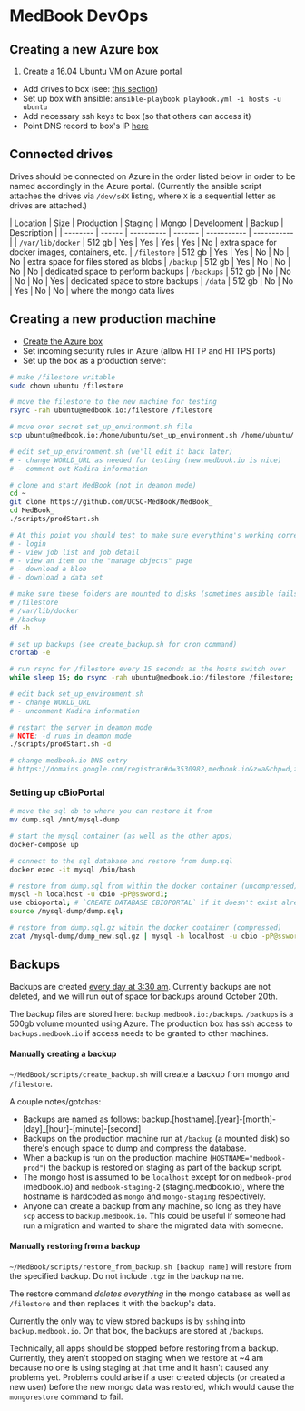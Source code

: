 # MedBook DevOps

## Creating a new Azure box

1. Create a 16.04 Ubuntu VM on Azure portal
- Add drives to box (see: [this section](#connected-drives))
- Set up box with ansible: `ansible-playbook playbook.yml -i hosts -u ubuntu`
- Add necessary ssh keys to box (so that others can access it)
- Point DNS record to box's IP [here](https://domains.google.com/registrar#d=3530982,medbook.io&z=a&chp=d,z)

## Connected drives

Drives should be connected on Azure in the order listed below in order to be named accordingly in the Azure portal. (Currently the ansible script attaches the drives via `/dev/sdX` listing, where `X` is a sequential letter as drives are attached.)

| Location          | Size   | Production | Staging | Mongo | Development | Backup | Description |
| --------          | ------ | ---------- | ------- | ----------- | ----------- |
| `/var/lib/docker` | 512 gb | Yes | Yes | Yes | Yes | No | extra space for docker images, containers, etc.
| `/filestore`      | 512 gb | Yes | Yes | No | No | No | extra space for files stored as blobs
| `/backup`         | 512 gb | Yes | No | No | No | No | dedicated space to perform backups
| `/backups`        | 512 gb | No | No | No | No | Yes | dedicated space to store backups
| `/data`           | 512 gb | No | No | Yes | No | No | where the mongo data lives

## Creating a new production machine

- [Create the Azure box](#creating-a-new-azure-box)
- Set incoming security rules in Azure (allow HTTP and HTTPS ports)
- Set up the box as a production server:

```sh
# make /filestore writable
sudo chown ubuntu /filestore

# move the filestore to the new machine for testing
rsync -rah ubuntu@medbook.io:/filestore /filestore

# move over secret set_up_environment.sh file
scp ubuntu@medbook.io:/home/ubuntu/set_up_environment.sh /home/ubuntu/

# edit set_up_environment.sh (we'll edit it back later)
# - change WORLD_URL as needed for testing (new.medbook.io is nice)
# - comment out Kadira information

# clone and start MedBook (not in deamon mode)
cd ~
git clone https://github.com/UCSC-MedBook/MedBook_
cd MedBook_
./scripts/prodStart.sh

# At this point you should test to make sure everything's working correctly
# - login
# - view job list and job detail
# - view an item on the "manage objects" page
# - download a blob
# - download a data set

# make sure these folders are mounted to disks (sometimes ansible fails):
# /filestore
# /var/lib/docker
# /backup
df -h

# set up backups (see create_backup.sh for cron command)
crontab -e

# run rsync for /filestore every 15 seconds as the hosts switch over
while sleep 15; do rsync -rah ubuntu@medbook.io:/filestore /filestore; done

# edit back set_up_environment.sh
# - change WORLD_URL
# - uncomment Kadira information

# restart the server in deamon mode
# NOTE: -d runs in deamon mode
./scripts/prodStart.sh -d

# change medbook.io DNS entry
# https://domains.google.com/registrar#d=3530982,medbook.io&z=a&chp=d,z
```

### Setting up cBioPortal
```sh
# move the sql db to where you can restore it from
mv dump.sql /mnt/mysql-dump

# start the mysql container (as well as the other apps)
docker-compose up

# connect to the sql database and restore from dump.sql
docker exec -it mysql /bin/bash

# restore from dump.sql from within the docker container (uncompressed)
mysql -h localhost -u cbio -pP@ssword1;
use cbioportal; # `CREATE DATABASE CBIOPORTAL` if it doesn't exist already
source /mysql-dump/dump.sql;

# restore from dump.sql.gz within the docker container (compressed)
zcat /mysql-dump/dump_new.sql.gz | mysql -h localhost -u cbio -pP@ssword1 cbioportal
```

## Backups

Backups are created [every day at 3:30 am](https://github.com/UCSC-MedBook/MedBook/blob/master/scripts/create_backup.sh#L13). Currently backups are not deleted, and we will run out of space for backups around October 20th.

The backup files are stored here: `backup.medbook.io:/backups`. `/backups` is a 500gb volume mounted using Azure. The production box has ssh access to `backups.medbook.io` if access needs to be granted to other machines.

#### Manually creating a backup

`~/MedBook/scripts/create_backup.sh` will create a backup from mongo and `/filestore`.

A couple notes/gotchas:
- Backups are named as follows: backup.[hostname].[year]-[month]-[day]_[hour]-[minute]-[second]
- Backups on the production machine run at `/backup` (a mounted disk) so there's enough space to dump and compress the database.
- When a backup is run on the production machine (`HOSTNAME="medbook-prod"`) the backup is restored on staging as part of the backup script.
- The mongo host is assumed to be `localhost` except for on `medbook-prod` (medbook.io) and `medbook-staging-2` (staging.medbook.io), where the hostname is hardcoded as `mongo` and `mongo-staging` respectively.
- Anyone can create a backup from any machine, so long as they have `scp` access to `backup.medbook.io`. This could be useful if someone had run a migration and wanted to share the migrated data with someone.

#### Manually restoring from a backup

`~/MedBook/scripts/restore_from_backup.sh [backup name]` will restore from the specified backup. Do not include `.tgz` in the backup name.

The restore command *deletes everything* in the mongo database as well as `/filestore` and then replaces it with the backup's data.

Currently the only way to view stored backups is by `ssh`ing into `backup.medbook.io`. On that box, the backups are stored at `/backups`.

Technically, all apps should be stopped before restoring from a backup. Currently, they aren't stopped on staging when we restore at ~4 am because no one is using staging at that time and it hasn't caused any problems yet. Problems could arise if a user created objects (or created a new user) before the new mongo data was restored, which would cause the `mongorestore` command to fail.
